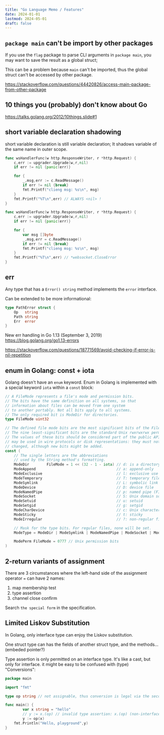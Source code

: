 ```yaml
---
title: "Go Language Memo / Features"
date: 2024-01-01
lastmod: 2024-05-01
draft: false
---
```


## `package main` can't be import by other packages

If you use the `flag` package to parse CLI arguments in `package main`, you may want to save the result as a global struct; 

This can be a problem because `main` can't be imported, thus the global struct can't be accessed by other package.

https://stackoverflow.com/questions/44420826/access-main-package-from-other-package

## 10 things you (probably) don't know about Go

https://talks.golang.org/2012/10things.slide#1


## short variable declaration shadowing

short variable declaration is still variable declaration; 
It shadows variable of the same name in outer scope.

```go
func wsHandlerFunc(w http.ResponseWriter, r *http.Request) {
    c,err := upgrader.Upgrade(w,r,nil)
    if err != nil {panic(err)}

    for {
        _,msg,err := c.ReadMessage()
        if err != nil {break}
        fmt.Printf("clieng msg: %s\n", msg)
    }
    fmt.Printf("%T\n",err) // ALWAYS <nil> !
}
```

```go
func wsHandlerFunc(w http.ResponseWriter, r *http.Request) {
    c,err := upgrader.Upgrade(w,r,nil)
    if err != nil {panic(err)}

    for {
        var msg []byte
        _,msg,err = c.ReadMessage()
        if err != nil {break}
        fmt.Printf("clieng msg: %s\n", msg)
    }
    fmt.Printf("%T\n",err) // *websocket.CloseError
}
```

## err

Any type that has a `Error() string` method implements the `error` interface.

Can be extended to be more informational:

```go
type PathError struct {
    Op   string
    Path string
    Err  error
}
```

New err handling in Go 1.13 (September 3, 2019)
https://blog.golang.org/go1.13-errors

https://stackoverflow.com/questions/18771569/avoid-checking-if-error-is-nil-repetition

## enum in Golang: const + iota

Golang doesn't have an `enum` keyword.
Enum in Golang is implemented with a special keyword `iota` within a `const` block:

```go
// A FileMode represents a file's mode and permission bits.
// The bits have the same definition on all systems, so that
// information about files can be moved from one system
// to another portably. Not all bits apply to all systems.
// The only required bit is ModeDir for directories.
type FileMode uint32

// The defined file mode bits are the most significant bits of the FileMode.
// The nine least-significant bits are the standard Unix rwxrwxrwx permissions.
// The values of these bits should be considered part of the public API and
// may be used in wire protocols or disk representations: they must not be
// changed, although new bits might be added.
const (
	// The single letters are the abbreviations
	// used by the String method's formatting.
	ModeDir        FileMode = 1 << (32 - 1 - iota) // d: is a directory
	ModeAppend                                     // a: append-only
	ModeExclusive                                  // l: exclusive use
	ModeTemporary                                  // T: temporary file; Plan 9 only
	ModeSymlink                                    // L: symbolic link
	ModeDevice                                     // D: device file
	ModeNamedPipe                                  // p: named pipe (FIFO)
	ModeSocket                                     // S: Unix domain socket
	ModeSetuid                                     // u: setuid
	ModeSetgid                                     // g: setgid
	ModeCharDevice                                 // c: Unix character device, when ModeDevice is set
	ModeSticky                                     // t: sticky
	ModeIrregular                                  // ?: non-regular file; nothing else is known about this file

	// Mask for the type bits. For regular files, none will be set.
	ModeType = ModeDir | ModeSymlink | ModeNamedPipe | ModeSocket | ModeDevice | ModeCharDevice | ModeIrregular

	ModePerm FileMode = 0777 // Unix permission bits
)
```

## 2-return variants of assignment 

There are 3 circumstances where the left-hand side of the assignment operator `=` can have 2 names:

1. map membership test
2. type assertion
3. channel close confirm

Search `the special form` in the specification.

## Limited Liskov Substitution

In Golang, only interface type can enjoy the Liskov substitution.

One struct type can has the fields of another struct type, and the methods... (embeded pointer?)

Type assertion is only permitted on an interface type. It's like a cast, but only for interface.
it might be easy to be confused with (type) "Conversions":

```go
package main

import "fmt"

type op string // not assignable, thus conversion is legal via the second clause: "ignoring struct tags (see below), x's type and T have identical underlying types."

func main() {
        var x string = "hello"
        // y := x.(op) // invalid type assertion: x.(op) (non-interface type string on left)
        y := op(x)
	fmt.Println("Hello, playground",y)
}
```

